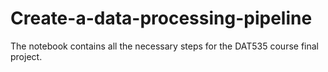 # Create-a-data-processing-pipeline
The notebook contains all the necessary steps for  the DAT535 course final project.
